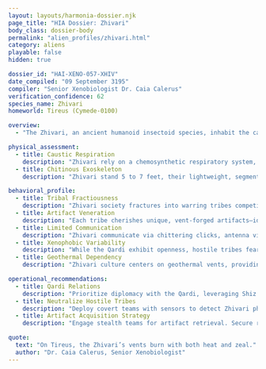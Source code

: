```yaml
---
layout: layouts/harmonia-dossier.njk
page_title: "HIA Dossier: Zhivari"
body_class: dossier-body
permalink: "alien_profiles/zhivari.html"
category: aliens
playable: false
hidden: true

dossier_id: "HAI-XENO-057-XHIV"
date_compiled: "09 September 3195"
compiler: "Senior Xenobiologist Dr. Caia Calerus"
verification_confidence: 62
species_name: Zhivari
homeworld: Tireus (Cymede-0100)

overview:
  - "The Zhivari, an ancient humanoid insectoid species, inhabit the caustic, frozen world of Tireus, dwelling in vast underground cities sustained by geothermal vents. Their physiology, uniquely adapted to metabolize Tireus’s toxic atmosphere, precludes survival in standard environments, restricting off-world contact. A tech level 2 society riven by tribal civil war, the Zhivari split into factions with divergent attitudes toward outsiders: the Qardi trade with the Exchange, while hostile tribes brandish crude explosives and crossbows against intruders. Their resources and ancestral artifacts hold economic and potential pretech value, but their insular conflicts challenge Harmonia Astralis’s strategic interests on Tireus."

physical_assessment:
  - title: Caustic Respiration
    description: "Zhivari rely on a chemosynthetic respiratory system, metabolizing Tireus’s sulfurous, ammonia-rich atmosphere through enzyme-driven catalysis in spiracle-like lungs. This bonds caustic gases with trace oxygen for bioenergy, but standard atmospheres trigger cellular collapse within minutes, akin to acid poisoning. Off-Tireus survival requires sealed suits filled with artificial caustic air, confining them to geothermal-heated cities and hindering diplomacy."
  - title: Chitinous Exoskeleton
    description: "Zhivari stand 5 to 7 feet, their lightweight, segmented exoskeletons—iridescent blue-green to mottled gray—shielding against Tireus’s winds and low-tech weapons. Four arms (two primary, two secondary) with clawed digits excel at burrowing and tool use. Luminescent compound eyes and vibration-sensitive antennae navigate dimly lit caverns. Their acrid odor and proboscis-like mouths, adapted for fungal diets, unsettle outsiders, impeding persuasion."

behavioral_profile:
  - title: Tribal Fractiousness
    description: "Zhivari society fractures into warring tribes competing over geothermal vents and sacred artifacts. Hostile tribes, such as Vex’kar and Thul’dri, repel outsiders with guerrilla tactics—venom-tipped crossbows and caustic explosives—guarding their resources. The Qardi, conversely, trade with the Exchange, offering cautious cooperation but prioritizing artifact sanctity."
  - title: Artifact Veneration
    description: "Each tribe cherishes unique, vent-forged artifacts—idols, totems, or jewelry—believed to embody ancestral power, possibly of pretech origin. Guarded with fanatical zeal, these relics provoke violent retaliation if threatened, complicating covert operations on Tireus."
  - title: Limited Communication
    description: "Zhivari communicate via chittering clicks, antenna vibrations, and pheromones, requiring TL3 translators for comprehension. Only rare elders, like Shiz’lo of the Qardi, speak broken Common, limiting negotiations and necessitating reliance on Exchange intermediaries."
  - title: Xenophobic Variability
    description: "While the Qardi exhibit openness, hostile tribes fear atmospheric ‘poisoning’ by off-world technology, viewing outsiders as threats to vents and artifacts. Their coordinated ambushes demand cautious engagement, as unpredictability risks operational losses."
  - title: Geothermal Dependency
    description: "Zhivari culture centers on geothermal vents, providing heat, power, and fungal sustenance. Rituals—etching chitin scrolls, weaving fungal tapestries—revolve around these ‘heart-vents,’ making territorial disputes existential. Interference, such as mining, escalates tribal conflicts."

operational_recommendations:
  - title: Qardi Relations
    description: "Prioritize diplomacy with the Qardi, leveraging Shiz’lo and the Exchange as liaisons to secure trade. Offer advanced technology to foster trust and encourage artifact disclosure, ensuring Harmonia Astralis’s access to their resources without provoking hostility."
  - title: Neutralize Hostile Tribes
    description: "Deploy covert teams with sensors to detect Zhivari pheromone trails, countering ambushes. Apply overwhelming force to neutralize hostile tribes, allowing survivors to retreat and reveal their vent locations and artifact caches."
  - title: Artifact Acquisition Strategy
    description: "Engage stealth teams for artifact retrieval. Secure relics in vaults to prevent tribal retaliation. Extract the vaults with haste to cripple their ability to retaliate."

quote:
  text: "On Tireus, the Zhivari’s vents burn with both heat and zeal."
  author: "Dr. Caia Calerus, Senior Xenobiologist"
---
```

